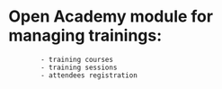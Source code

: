 #        Open Academy module for managing trainings:
            - training courses
            - training sessions
            - attendees registration
 
